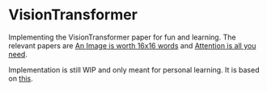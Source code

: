 # VisionTransformer
Implementing the VisionTransformer paper for fun and learning.
The relevant papers are [An Image is worth 16x16 words](https://arxiv.org/pdf/2010.11929.pdf) and [Attention is all you need](https://arxiv.org/pdf/1706.03762.pdf).

Implementation is still WIP and only meant for personal learning. It is based on [this](https://github.com/rwightman/pytorch-image-models/blob/master/timm/models/vision_transformer.py).
